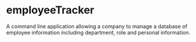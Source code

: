 # employeeTracker
A command line application allowing a company to manage a database of employee information including department, role and personal information.

